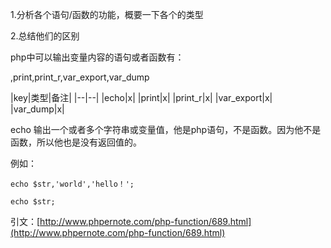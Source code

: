 1.分析各个语句/函数的功能，概要一下各个的类型

2.总结他们的区别

php中可以输出变量内容的语句或者函数有：

,print,print\_r,var\_export,var\_dump 

|key|类型|备注|
|--|--|
|echo|x|
|print|x|
|print_r|x|
|var_export|x|
|var_dump|x|



echo 输出一个或者多个字符串或变量值，他是php语句，不是函数。因为他不是函数，所以他也是没有返回值的。

例如：

```
echo $str,'world','hello！';

echo $str;
```

引文：[http://www.phpernote.com/php-function/689.html](http://www.phpernote.com/php-function/689.html)

